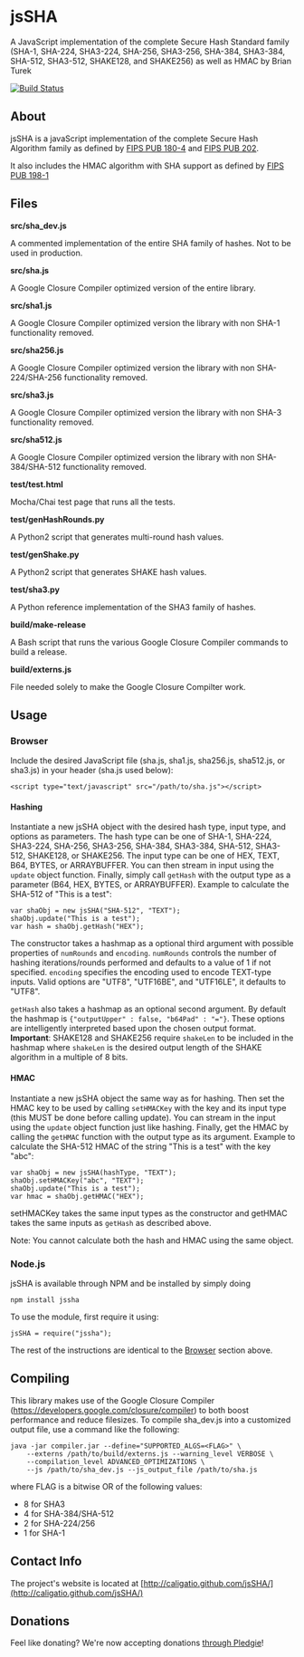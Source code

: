 # jsSHA
A JavaScript implementation of the complete Secure Hash Standard family
(SHA-1, SHA-224, SHA3-224, SHA-256, SHA3-256, SHA-384, SHA3-384, SHA-512,
SHA3-512, SHAKE128, and SHAKE256) as well as HMAC by Brian Turek

[![Build Status](https://travis-ci.org/Caligatio/jsSHA.svg?branch=master)](https://travis-ci.org/Caligatio/jsSHA)

## About
jsSHA is a javaScript implementation of the complete Secure Hash Algorithm
family as defined by
[FIPS PUB 180-4](http://nvlpubs.nist.gov/nistpubs/FIPS/NIST.FIPS.180-4.pdf) and
[FIPS PUB 202](http://nvlpubs.nist.gov/nistpubs/FIPS/NIST.FIPS.202.pdf).

It also includes the HMAC algorithm with SHA support as defined by
[FIPS PUB 198-1](http://csrc.nist.gov/publications/fips/fips198-1/FIPS-198-1_final.pdf)

## Files
**src/sha\_dev.js**

A commented implementation of the entire SHA family of hashes. Not to be used
in production.

**src/sha.js**

A Google Closure Compiler optimized version of the entire library.

**src/sha1.js**

A Google Closure Compiler optimized version the library with non SHA-1
functionality removed.

**src/sha256.js**

A Google Closure Compiler optimized version the library with non SHA-224/SHA-256
functionality removed.

**src/sha3.js**

A Google Closure Compiler optimized version the library with non SHA-3
functionality removed.

**src/sha512.js**

A Google Closure Compiler optimized version the library with non SHA-384/SHA-512
functionality removed.

**test/test.html**

Mocha/Chai test page that runs all the tests.

**test/genHashRounds.py**

A Python2 script that generates multi-round hash values.

**test/genShake.py**

A Python2 script that generates SHAKE hash values.

**test/sha3.py**

A Python reference implementation of the SHA3 family of hashes.

**build/make-release**

A Bash script that runs the various Google Closure Compiler commands to build
a release.

**build/externs.js**

File needed solely to make the Google Closure Compilter work.

## Usage

### Browser
Include the desired JavaScript file (sha.js, sha1.js, sha256.js, sha512.js, or
sha3.js) in your header (sha.js used below):

	<script type="text/javascript" src="/path/to/sha.js"></script>

#### Hashing
Instantiate a new jsSHA object with the desired hash type, input type, and
options as parameters.  The hash type can be one of SHA-1, SHA-224, SHA3-224,
SHA-256, SHA3-256, SHA-384, SHA3-384, SHA-512, SHA3-512, SHAKE128, or SHAKE256.
The input type can be one of HEX, TEXT, B64, BYTES, or ARRAYBUFFER.  You can
then stream in input using the `update` object function.  Finally, simply call
`getHash` with the output type as a parameter (B64, HEX, BYTES, or ARRAYBUFFER).
Example to calculate the SHA-512 of "This is a test":

	var shaObj = new jsSHA("SHA-512", "TEXT");
	shaObj.update("This is a test");
	var hash = shaObj.getHash("HEX");

The constructor takes a hashmap as a optional third argument with possible
properties of `numRounds` and `encoding`.  `numRounds` controls the number of
hashing iterations/rounds performed and defaults to a value of 1 if not
specified. `encoding` specifies the encoding used to encode TEXT-type inputs.
Valid options are "UTF8", "UTF16BE", and "UTF16LE", it defaults to "UTF8".

`getHash` also takes a hashmap as an optional second argument.  By default the
hashmap is `{"outputUpper" : false, "b64Pad" : "="}`.  These options are
intelligently interpreted based upon the chosen output format. **Important**: 
SHAKE128 and SHAKE256 require `shakeLen` to be included in the hashmap where
`shakeLen` is the desired output length of the SHAKE algorithm in a multiple
of 8 bits.

#### HMAC
Instantiate a new jsSHA object the same way as for hashing.  Then set the HMAC
key to be used by calling `setHMACKey` with the key and its input type (this
MUST be done before calling update).  You can stream in the input using the
`update` object function just like hashing.  Finally, get the HMAC by calling
the `getHMAC` function with the output type as its argument.  Example to
calculate the SHA-512 HMAC of the string "This is a test" with the key "abc":

	var shaObj = new jsSHA(hashType, "TEXT");
	shaObj.setHMACKey("abc", "TEXT");
	shaObj.update("This is a test");
	var hmac = shaObj.getHMAC("HEX");

setHMACKey takes the same input types as the constructor and getHMAC takes the
same inputs as `getHash` as described above.

Note: You cannot calculate both the hash and HMAC using the same object.

### Node.js
jsSHA is available through NPM and be installed by simply doing

	npm install jssha
To use the module, first require it using:

	jsSHA = require("jssha");

The rest of the instructions are identical to the [Browser](#browser) section above.

## Compiling
This library makes use of the Google Closure Compiler
(https://developers.google.com/closure/compiler) to both boost performance
and reduce filesizes.  To compile sha\_dev.js into a customized output file, use
a command like the following:

	java -jar compiler.jar --define="SUPPORTED_ALGS=<FLAG>" \
		--externs /path/to/build/externs.js --warning_level VERBOSE \
		--compilation_level ADVANCED_OPTIMIZATIONS \
		--js /path/to/sha_dev.js --js_output_file /path/to/sha.js

where FLAG is a bitwise OR of the following values:

* 8 for SHA3
* 4 for SHA-384/SHA-512
* 2 for SHA-224/256
* 1 for SHA-1

## Contact Info
The project's website is located at [http://caligatio.github.com/jsSHA/](http://caligatio.github.com/jsSHA/)

## Donations
Feel like donating?  We're now accepting donations [through Pledgie](https://pledgie.com/campaigns/31646)!
